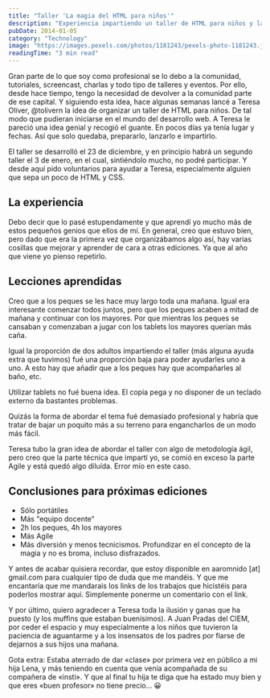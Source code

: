 ```yaml
---
title: "Taller 'La magia del HTML para niños'"
description: "Experiencia impartiendo un taller de HTML para niños y las lecciones aprendidas para futuras ediciones."
pubDate: 2014-01-05
category: "Technology"
image: "https://images.pexels.com/photos/1181243/pexels-photo-1181243.jpeg?auto=compress&cs=tinysrgb&w=1260&h=750&dpr=2"
readingTime: "3 min read"
---
```


Gran parte de lo que soy como profesional se lo debo a la comunidad, tutoriales, screencast, charlas y todo tipo de talleres y eventos. Por ello, desde hace tiempo, tengo la necesidad de devolver a la comunidad parte de ese capital. Y siguiendo esta idea, hace algunas semanas lancé a Teresa Oliver, @tolivern la idea de organizar un taller de HTML para niños. De tal modo que pudieran iniciarse en el mundo del desarrollo web. A Teresa le pareció una idea genial y recogió el guante. En pocos días ya tenía lugar y fechas. Así que solo quedaba, prepararlo, lanzarlo e impartirlo.

El taller se desarrolló el 23 de diciembre, y en principio habrá un segundo taller el 3 de enero, en el cual, sintiéndolo mucho, no podré participar. Y desde aquí pido voluntarios para ayudar a Teresa, especialmente alguien que sepa un poco de HTML y CSS.

## La experiencia

Debo decir que lo pasé estupendamente y que aprendí yo mucho más de estos pequeños genios que ellos de mí. En general, creo que estuvo bien, pero dado que era la primera vez que organizábamos algo así, hay varias cosillas que mejorar y aprender de cara a otras ediciones. Ya que al año que viene yo pienso repetirlo.

## Lecciones aprendidas

Creo que a los peques se les hace muy largo toda una mañana. Igual era interesante comenzar todos juntos, pero que los peques acaben a mitad de mañana y continuar con los mayores. Por que mientras los peques se cansaban y comenzaban a jugar con los tablets los mayores querían más caña.

Igual la proporción de dos adultos impartiendo el taller (más alguna ayuda extra que tuvimos) fué una proporción baja para poder ayudarles uno a uno. A esto hay que añadir que a los peques hay que acompañarles al baño, etc.

Utilizar tablets no fué buena idea. El copia pega y no disponer de un teclado externo da bastantes problemas.

Quizás la forma de abordar el tema fué demasiado profesional y habría que tratar de bajar un poquito más a su terreno para engancharlos de un modo más fácil.

Teresa tubo la gran idea de abordar el taller con algo de metodología ágil, pero creo que la parte técnica que impartí yo, se comió en exceso la parte Agile y está quedó algo diluída. Error mío en este caso.

## Conclusiones para próximas ediciones

- Sólo portátiles
- Más "equipo docente"
- 2h los peques, 4h los mayores
- Más Agile
- Más diversión y menos tecnicismos. Profundizar en el concepto de la magia y no es broma, incluso disfrazados.

Y antes de acabar quisiera recordar, que estoy disponible en aaromnido [at] gmail.com para cualquier tipo de duda que me mandéis. Y que me encantaría que me mandarais los links de los trabajos que hicistéis para poderlos mostrar aquí. Simplemente ponerme un comentario con el link.

Y por último, quiero agradecer a Teresa toda la ilusión y ganas que ha puesto (y los muffins que estaban buenísimos). A Juan Pradas del CIEM, por ceder el espacio y muy especialmente a los niños que tuvieron la paciencia de aguantarme y a los insensatos de los padres por fiarse de dejarnos a sus hijos una mañana.

Gota extra: Estaba aterrado de dar «clase» por primera vez en público a mi hija Lena, y más teniendo en cuenta que venía acompañada de su compañera de «insti». Y que al final tu hija te diga que ha estado muy bien y que eres «buen profesor» no tiene precio… 😀